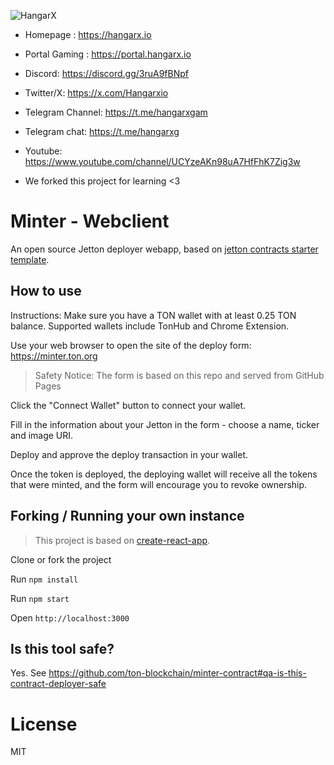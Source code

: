 
![HangarX](https://avatars.githubusercontent.com/u/171933940?v=4 "HangarX")

- Homepage : https://hangarx.io
- Portal Gaming : https://portal.hangarx.io
- Discord: https://discord.gg/3ruA9fBNpf
- Twitter/X: https://x.com/Hangarxio
- Telegram Channel: https://t.me/hangarxgam
- Telegram chat: https://t.me/hangarxg
- Youtube: https://www.youtube.com/channel/UCYzeAKn98uA7HfFhK7Zig3w

- We forked this project for learning <3



# Minter - Webclient

An open source Jetton deployer webapp, based on [jetton contracts starter template](https://github.com/ton-blockchain/minter-contract).

## How to use

Instructions:
Make sure you have a TON wallet with at least 0.25 TON balance. Supported wallets include TonHub and Chrome Extension.

Use your web browser to open the site of the deploy form: https://minter.ton.org

> Safety Notice: The form is based on this repo and served from GitHub Pages

Click the "Connect Wallet" button to connect your wallet.

Fill in the information about your Jetton in the form - choose a name, ticker and image URI.

Deploy and approve the deploy transaction in your wallet.

Once the token is deployed, the deploying wallet will receive all the tokens that were minted, and the form will encourage you to revoke ownership.

## Forking / Running your own instance

> This project is based on [create-react-app](https://create-react-app.dev/).

Clone or fork the project

Run `npm install`

Run `npm start`

Open `http://localhost:3000`

## Is this tool safe?

Yes. See https://github.com/ton-blockchain/minter-contract#qa-is-this-contract-deployer-safe

# License

MIT
